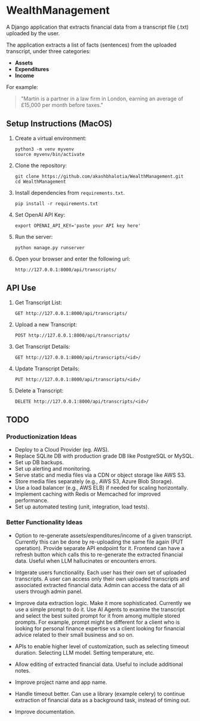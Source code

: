 # WealthManagement

A Django application that extracts financial data from a transcript file (.txt) uploaded by the user.

The application extracts a list of facts (sentences) from the uploaded transcript, under three categories:

- **Assets**
- **Expenditures**
- **Income**

For example:

> "Martin is a partner in a law firm in London, earning an average of £15,000 per month before taxes."


## Setup Instructions (MacOS)
1. Create a virtual environment:
   ```
   python3 -m venv myvenv
   source myvenv/bin/activate
   ```
   
2. Clone the repository:
   ```
   git clone https://github.com/akashbhalotia/WealthManagement.git
   cd WealthManagement
   ```
   
3. Install dependencies from `requirements.txt`.
   ```
   pip install -r requirements.txt
   ```
   
4. Set OpenAI API Key:
   ```
   export OPENAI_API_KEY='paste your API key here'
   ```

5. Run the server:
   ```
   python manage.py runserver
   ```

6. Open your browser and enter the following url:
   ```
   http://127.0.0.1:8000/api/transcripts/
   ```

## API Use
1. Get Transcript List:
   ```
   GET http://127.0.0.1:8000/api/transcripts/
   ```
   
2. Upload a new Transcript:
   ```
   POST http://127.0.0.1:8000/api/transcripts/
   ```

3. Get Transcript Details:
   ```
   GET http://127.0.0.1:8000/api/transcripts/<id>/
   ```

4. Update Transcript Details:
   ```
   PUT http://127.0.0.1:8000/api/transcripts/<id>/
   ```

5. Delete a Transcript:
   ```
   DELETE http://127.0.0.1:8000/api/transcripts/<id>/
   ```


## TODO

### Productionization Ideas
- Deploy to a Cloud Provider (eg. AWS).
- Replace SQLite DB with production grade DB like PostgreSQL or MySQL.
- Set up DB backups.
- Set up alerting and monitoring.
- Serve static and media files via a CDN or object storage like AWS S3.
- Store media files separately (e.g., AWS S3, Azure Blob Storage).
- Use a load balancer (e.g., AWS ELB) if needed for scaling horizontally.
- Implement caching with Redis or Memcached for improved performance.
- Set up automated testing (unit, integration, load tests).

### Better Functionality Ideas
- Option to re-generate assets/expenditures/income of a given transcript. Currently this can be done by re-uploading the same file again (PUT operation).
  Provide separate API endpoint for it. Frontend can have a refresh button which calls this to re-generate the extracted financial data. Useful when
  LLM hallucinates or encounters errors.

- Intgerate users functionality. Each user has their own set of uploaded transcripts. A user can access only their own uploaded transcripts and associated
  extracted financial data. Admin can access the data of all users through admin panel.

- Improve data extraction logic. Make it more sophisticated. Currently we use a simple prompt to do it. Use AI Agents to examine the transcript and
  select the best suited prompt for it from among multiple stored prompts. For example, prompt might be different for a client who is looking for
  personal finance expertise vs a client looking for financial advice related to their small business and so on.

- APIs to enable higher level of customization, such as selecting timeout duration. Selecting LLM model. Setting temperature, etc.

- Allow editing of extracted financial data. Useful to include additional notes.

- Improve project name and app name.

- Handle timeout better. Can use a library (example celery) to continue extraction of financial data as a background task, instead of timing out.

- Improve documentation.
